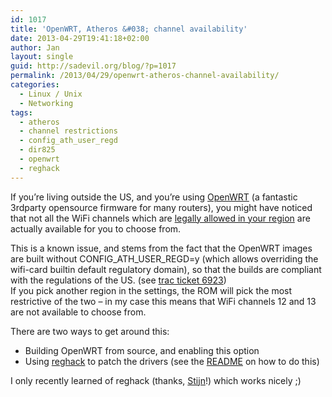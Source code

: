 ```yaml
---
id: 1017
title: 'OpenWRT, Atheros &#038; channel availability'
date: 2013-04-29T19:41:18+02:00
author: Jan
layout: single
guid: http://sadevil.org/blog/?p=1017
permalink: /2013/04/29/openwrt-atheros-channel-availability/
categories:
  - Linux / Unix
  - Networking
tags:
  - atheros
  - channel restrictions
  - config_ath_user_regd
  - dir825
  - openwrt
  - reghack
---
```

If you&#8217;re living outside the US, and you&#8217;re using <a href="http://www.openwrt.org" target="_blank">OpenWRT</a> (a fantastic 3rdparty opensource firmware for many routers), you might have noticed that not all the WiFi channels which are <a href="http://en.wikipedia.org/wiki/List_of_WLAN_channels" target="_blank">legally allowed in your region</a> are actually available for you to choose from.

This is a known issue, and stems from the fact that the OpenWRT images are built without CONFIG\_ATH\_USER_REGD=y (which allows overriding the wifi-card builtin default regulatory domain), so that the builds are compliant with the regulations of the US. (see <a href="https://dev.openwrt.org/ticket/6923" target="_blank">trac ticket 6923</a>)  
If you pick another region in the settings, the ROM will pick the most restrictive of the two &#8211; in my case this means that WiFi channels 12 and 13 are not available to choose from.

There are two ways to get around this:

  * Building OpenWRT from source, and enabling this option
  * Using <a href="http://luci.subsignal.org/~jow/reghack/" target="_blank">reghack</a> to patch the drivers (see the <a href="http://luci.subsignal.org/~jow/reghack/README.txt" target="_blank">README</a> on how to do this)

I only recently learned of reghack (thanks, <a href="http://stijn.tintel.eu/" target="_blank">Stijn</a>!) which works nicely ;)